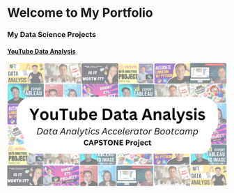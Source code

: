 # Welcome to My Portfolio

### My Data Science Projects

#### [YouTube Data Analysis](/project_capstone)
[<img src="images/caplogo.png?raw=true"/>](/project_capstone)
